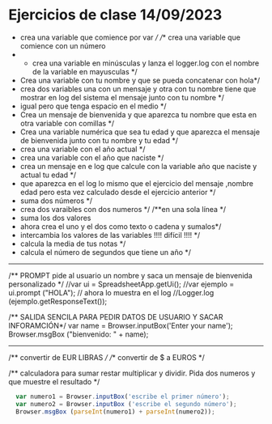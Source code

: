 # Ejercicios de clase 14/09/2023


  * crea una variable que comience por var */ /** crea una variable que comience con un número
  * * crea una variable en minúsculas y lanza el logger.log con el nombre de la variable en mayusculas */
  * Crea una variable con tu nombre y que se pueda concatenar con hola*/
  * crea dos variables una con un mensaje y otra con tu nombre tiene que mostrar en log del sistema el mensaje junto con tu nombre */
  * igual pero que tenga espacio en el medio */
  * Crea un mensaje de bienvenida y que aparezca tu nombre que esta en otra variable con comillas */
  * Crea una variable numérica que sea tu edad y que aparezca el mensaje de bienvenida junto con tu nombre y tu edad */
  * crea una variable con el año actual */
  * crea una variable con el año que naciste */
  * crea un mensaje en e log que calcule con la variable año que naciste y actual tu edad */
  * que aparezca en el log lo mismo que el ejercicio del mensaje ,nombre edad pero esta vez calculado desde el ejercicio anterior */
  * suma dos números */
  * crea dos varaibles con dos numeros */ /**en una sola línea */
  * suma los dos valores 
  * ahora crea el uno y el dos como texto o cadena  y sumalos*/
  * intercambia los valores de las variables !!!! difícil !!!! */
  * calcula la media de tus notas */
  * calcula el número de segundos que tiene un año */
---
   
  /** PROMPT pide al usuario un nombre y saca un mensaje de bienvenida personalizado */
  //var ui = SpreadsheetApp.getUi();
  //var ejemplo = ui.prompt ("HOLA"); 
  // ahora lo muestra en el log
  //Logger.log (ejemplo.getResponseText());

  /** SALIDA SENCILA PARA PEDIR DATOS DE USUARIO Y SACAR INFORAMCIÓN*/
  var name = Browser.inputBox('Enter your name');
  Browser.msgBox ("bienvenido: " + name);

---
  
  /** convertir de EUR LIBRAS */
  /** convertir de $ a EUROS */

  /** calculadora para sumar restar multiplicar y dividir. Pida dos numeros y que muestre el resultado */

``` javascript
  var numero1 = Browser.inputBox('escribe el primer número');
  var numero2 = Browser.inputBox ('escribe el segundo número');
  Browser.msgBox (parseInt(numero1) + parseInt(numero2));
```





